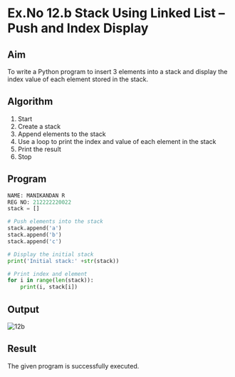 # Ex.No 12.b Stack Using Linked List – Push and Index Display

## Aim

To write a Python program to insert 3 elements into a stack and display the index value of each element stored in the stack.

## Algorithm

1. Start  
2. Create a stack  
3. Append elements to the stack  
4. Use a loop to print the index and value of each element in the stack  
5. Print the result  
6. Stop

## Program

```python
NAME: MANIKANDAN R
REG NO: 212222220022
stack = []

# Push elements into the stack
stack.append('a')
stack.append('b')
stack.append('c')

# Display the initial stack
print('Initial stack:' +str(stack))

# Print index and element
for i in range(len(stack)):
    print(i, stack[i])
```

## Output

![12b](https://github.com/user-attachments/assets/8c425df0-d37c-4ca8-a696-84316f04cddb)

## Result
The given program is successfully executed.


